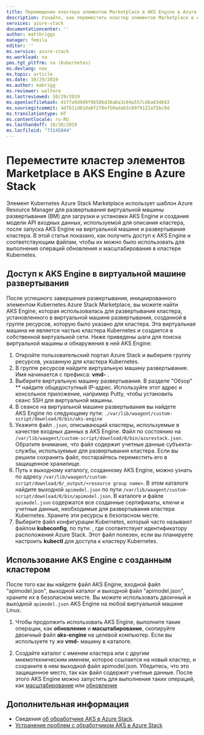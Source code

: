 ```yaml
---
title: Перемещение кластера элементов Marketplace в AKS Engine в Azure Stack | Документация Майкрософт
description: Узнайте, как переместить кластер элементов Marketplace в AKS Engine в Azure Stack.
services: azure-stack
documentationcenter: ''
author: mattbriggs
manager: femila
editor: ''
ms.service: azure-stack
ms.workload: na
pms.tgt_pltfrm: na (Kubernetes)
ms.devlang: nav
ms.topic: article
ms.date: 10/29/2019
ms.author: mabrigg
ms.reviewer: waltero
ms.lastreviewed: 10/29/2019
ms.openlocfilehash: 41ffa9d9d9f96506d30a6a3c69a557cdba034843
ms.sourcegitcommit: 4d7611d81da6f2f8ef50adab3c09f9122a75bc9d
ms.translationtype: HT
ms.contentlocale: ru-RU
ms.lasthandoff: 10/30/2019
ms.locfileid: "73145844"
---
```

# <a name="move-your-marketplace-item-cluster-to-the-aks-engine-on-azure-stack"></a>Переместите кластер элементов Marketplace в AKS Engine в Azure Stack

Элемент Kubernetes Azure Stack Marketplace использует шаблон Azure Resource Manager для развертывания виртуальной машины развертывания (ВМ) для загрузки и установки AKS Engine и создания модели API входных данных, используемой для описания кластера, после запуска AKS Engine на виртуальной машине и развертывания кластера. В этой статье показано, как получить доступ к AKS Engine и соответствующим файлам, чтобы их можно было использовать для выполнения операций обновления и масштабирования в кластере Kubernetes.

## <a name="access-aks-engine-in-the-dvm"></a>Доступ к AKS Engine в виртуальной машине развертывания

После успешного завершения развертывания, инициированного элементом Kubernetes Azure Stack Marketplace, вы можете найти AKS Engine, которая использовалась для развертывания кластера, установленного в виртуальной машине развертывания, созданной в группе ресурсов, которую было указано для кластера. Эта виртуальная машина не является частью кластера Kubernetes и создается в собственной виртуальной сети. Ниже приведены шаги для поиска виртуальной машины и обнаружения в ней AKS Engine:

1.  Откройте пользовательский портал Azure Stack и выберите группу ресурсов, указанную для кластера Kubernetes.
2.  В группе ресурсов найдите виртуальную машину развертывания. Имя начинается с префикса: **vmd-** .
3.  Выберите виртуальную машину развертывания. В разделе "Обзор" ** найдите общедоступный IP-адрес. Используйте этот адрес и консольное приложение, например Putty, чтобы установить сеанс SSH для виртуальной машины.
4.  В сеансе на виртуальной машине развертывания вы найдете AKS Engine по следующему пути: `./var/lib/waagent/custom-script/download/0/bin/aks-engine`
5.  Укажите файл `.json`, описывающий кластеры, используемые в качестве входных данных в AKS Engine. Файл по состоянию на `/var/lib/waagent/custom-script/download/0/bin/azurestack.json`. Обратите внимание, что файл содержит учетные данные субъекта-службы, используемые для развертывания кластера. Если вы решили сохранить файл, постарайтесь переместить его в защищенное хранилище.
6.  Путь к выходному каталогу, созданному AKS Engine, можно узнать по адресу `/var/lib/waagent/custom-script/download/0/_output/<resource group name>`. В этом каталоге найдите выходной `apimodel.json` по пути `/var/lib/waagent/custom-script/download/0/bin/apimodel.json`. В каталоге и файле `apimodel.json` содержатся все созданные сертификаты, ключи и учетные данные, необходимые для развертывания кластера Kubernetes. Храните эти ресурсы в безопасном месте.
7.  Выберите файл конфигурации Kubernetes, который часто называют файлом **kubeconfig**, по пути:  , где  соответствует идентификатору расположения Azure Stack. Этот файл полезен, если вы планируете настроить **kubectl** для доступа к кластеру Kubernetes.

## <a name="use-the-aks-engine-with-your-newly-created-cluster"></a>Использование AKS Engine с созданным кластером

После того как вы найдете файл AKS Engine, входной файл "apimodel.json", выходной каталог и выходной файл "apimodel.json", храните их в безопасном месте. Вы можете использовать двоичный и выходной `apimodel.json` AKS Engine на любой виртуальной машине Linux.

1.  Чтобы продолжить использовать AKS Engine, выполните такие операции, как **обновление** и **масштабирование**, скопируйте двоичный файл **aks-engine** на целевой компьютер. Если вы используете ту же **vmd-** машину в каталоге.

2.  Создайте каталог с именем кластера или с другим мнемотехническим именем, которое ссылается на новый кластер, и сохраните в нем выходной файл apimodel.json. Убедитесь, что это защищенное место, так как файл содержит учетные данные. После этого AKS Engine можно запустить для выполнения таких операций, как [масштабирование](azure-stack-kubernetes-aks-engine-scale.md) или [обновление](azure-stack-kubernetes-aks-engine-upgrade.md)

## <a name="next-steps"></a>Дополнительная информация

- Сведения [об обработчике AKS в Azure Stack](azure-stack-kubernetes-aks-engine-overview.md).  
- [Устранение проблем с обработчиком AKS в Azure Stack](azure-stack-kubernetes-aks-engine-troubleshoot.md)  

